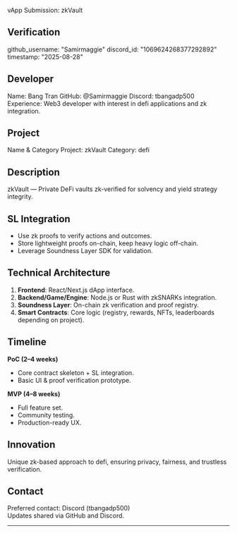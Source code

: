 vApp Submission: zkVault

## Verification
github_username: "Samirmaggie"
discord_id: "1069624268377292892"
timestamp: "2025-08-28"

## Developer
Name: Bang Tran
GitHub: @Samirmaggie
Discord: tbangadp500
Experience: Web3 developer with interest in defi applications and zk integration.

## Project
Name & Category
Project: zkVault
Category: defi

## Description
zkVault — Private DeFi vaults zk-verified for solvency and yield strategy integrity.

## SL Integration
- Use zk proofs to verify actions and outcomes.  
- Store lightweight proofs on-chain, keep heavy logic off-chain.  
- Leverage Soundness Layer SDK for validation.  

## Technical Architecture
1. **Frontend**: React/Next.js dApp interface.  
2. **Backend/Game/Engine**: Node.js or Rust with zkSNARKs integration.  
3. **Soundness Layer**: On-chain zk verification and proof registry.  
4. **Smart Contracts**: Core logic (registry, rewards, NFTs, leaderboards depending on project).  

## Timeline
**PoC (2–4 weeks)**  
- Core contract skeleton + SL integration.  
- Basic UI & proof verification prototype.  

**MVP (4–8 weeks)**  
- Full feature set.  
- Community testing.  
- Production-ready UX.  

## Innovation
Unique zk-based approach to defi, ensuring privacy, fairness, and trustless verification.  

## Contact
Preferred contact: Discord (tbangadp500)  
Updates shared via GitHub and Discord.

---
